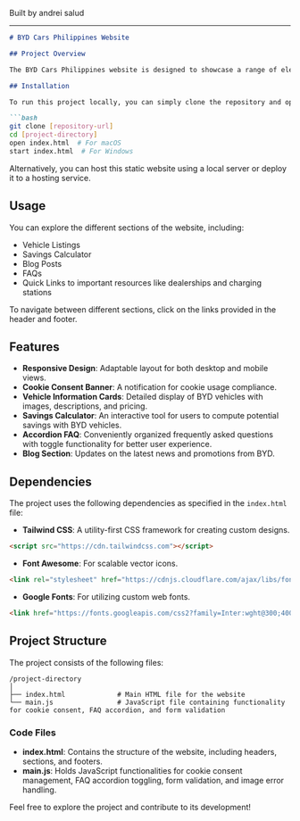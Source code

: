 
Built by andrei salud

---

```markdown
# BYD Cars Philippines Website

## Project Overview

The BYD Cars Philippines website is designed to showcase a range of electric vehicles and hybrid options offered by BYD. It provides users with essential information regarding different vehicle models, a savings calculator, blog entries, frequently asked questions, and more. The website is built with responsive design principles, ensuring an optimal experience on both desktop and mobile devices.

## Installation

To run this project locally, you can simply clone the repository and open the `index.html` file in your web browser:

```bash
git clone [repository-url]
cd [project-directory]
open index.html  # For macOS
start index.html  # For Windows
```

Alternatively, you can host this static website using a local server or deploy it to a hosting service.

## Usage

You can explore the different sections of the website, including:

- Vehicle Listings
- Savings Calculator
- Blog Posts
- FAQs
- Quick Links to important resources like dealerships and charging stations

To navigate between different sections, click on the links provided in the header and footer.

## Features

- **Responsive Design**: Adaptable layout for both desktop and mobile views.
- **Cookie Consent Banner**: A notification for cookie usage compliance.
- **Vehicle Information Cards**: Detailed display of BYD vehicles with images, descriptions, and pricing.
- **Savings Calculator**: An interactive tool for users to compute potential savings with BYD vehicles.
- **Accordion FAQ**: Conveniently organized frequently asked questions with toggle functionality for better user experience.
- **Blog Section**: Updates on the latest news and promotions from BYD.

## Dependencies

The project uses the following dependencies as specified in the `index.html` file:

- **Tailwind CSS**: A utility-first CSS framework for creating custom designs.
  
```html
<script src="https://cdn.tailwindcss.com"></script>
```

- **Font Awesome**: For scalable vector icons.
  
```html
<link rel="stylesheet" href="https://cdnjs.cloudflare.com/ajax/libs/font-awesome/6.0.0-beta3/css/all.min.css">
```

- **Google Fonts**: For utilizing custom web fonts.
  
```html
<link href="https://fonts.googleapis.com/css2?family=Inter:wght@300;400;500;600;700&display=swap" rel="stylesheet">
```

## Project Structure

The project consists of the following files:

```
/project-directory
│
├── index.html             # Main HTML file for the website
└── main.js                # JavaScript file containing functionality for cookie consent, FAQ accordion, and form validation
```

### Code Files

- **index.html**: Contains the structure of the website, including headers, sections, and footers.
- **main.js**: Holds JavaScript functionalities for cookie consent management, FAQ accordion toggling, form validation, and image error handling.

Feel free to explore the project and contribute to its development!

```
